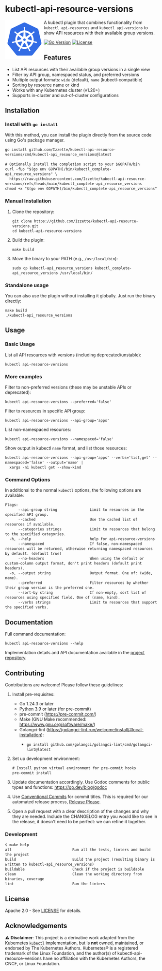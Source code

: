 # kubectl-api-resource-versions

<img align="left" width="128" height="128" alt="Kubernetes Logo" src="https://raw.githubusercontent.com/cncf/artwork/main/projects/kubernetes/icon/color/kubernetes-icon-color.png">

A kubectl plugin that combines functionality from `kubectl api-resources` and `kubectl api-versions` to show API resources with their available group versions.

[![Go Version](https://img.shields.io/badge/go-1.24-blue)]() [![License](https://img.shields.io/badge/license-Apache%202.0-blue)](LICENSE) <!--[![Go Report Card](https://goreportcard.com/badge/github.com/Izzette/kubectl-api-resource-versions)](https://goreportcard.com/report/github.com/Izzette/kubectl-api-resource-versions)-->

## Features

- List API resources with their available group versions in a single view
- Filter by API group, namespaced status, and preferred versions
- Multiple output formats: `wide` (default), `name` (kubectl-compatible)
- Sorting by resource name or kind
- Works with any Kubernetes cluster (v1.20+)
- Supports in-cluster and out-of-cluster configurations

## Installation

<!--
### Via Krew

```shell
kubectl krew install api-resource-versions
```
-->

### Install with `go install`

With this method, you can install the plugin directly from the source code using Go's package manager.

```shell
go install github.com/Izzette/kubectl-api-resource-versions/cmd/kubectl-api_resource_versions@latest

# Optionally install the completion script to your $GOPATH/bin
curl -fLo "$(go env GOPATH)/bin/kubectl_complete-api_resource_versions" \
  https://raw.githubusercontent.com/Izzette/kubectl-api-resource-versions/refs/heads/main/kubectl_complete-api_resource_versions
chmod +x "$(go env GOPATH)/bin/kubectl_complete-api_resource_versions"
```

### Manual Installation

1. Clone the repository:
   ```shell
   git clone https://github.com/Izzette/kubectl-api-resource-versions.git
   cd kubectl-api-resource-versions
   ```

2. Build the plugin:
   ```shell
   make build
   ```

3. Move the binary to your PATH (e.g., `/usr/local/bin`):
   ```shell
   sudo cp kubectl-api_resource_versions kubectl_complete-api_resource_versions /usr/local/bin/
   ```

### Standalone usage

You can also use the plugin without installing it globally. Just run the binary directly:

```shell
make build
./kubectl-api_resource_versions
```

## Usage

### Basic Usage

List all API resources with versions (including deprecated/unstable):

```shell
kubectl api-resource-versions
```

### More examples

Filter to non-preferred versions (these may be unstable APIs or deprecated):
```shell
kubectl api-resource-versions --preferred='false'
```

Filter to resources in specific API group:
```shell
kubectl api-resource-versions --api-group='apps'
```

List non-namespaced resources:
```shell
kubectl api-resource-versions --namespaced='false'
```

Show output in kubectl `name` format, and list those resources:
```shell
kubectl api-resource-versions --api-group='apps' --verbs='list,get' --namespaced='false' --output='name' |
  xargs -n1 kubectl get --show-kind
```

### Command Options

In additional to the normal `kubectl` options, the following options are available:

```text
Flags:
      --api-group string               Limit to resources in the specified API group.
      --cached                         Use the cached list of resources if available.
      --categories strings             Limit to resources that belong to the specified categories.
  -h, --help                           help for api-resource-versions
      --namespaced                     If false, non-namespaced resources will be returned, otherwise returning namespaced resources by default. (default true)
      --no-headers                     When using the default or custom-column output format, don't print headers (default print headers).
  -o, --output string                  Output format. One of: (wide, name).
      --preferred                      Filter resources by whether their group version is the preferred one.
      --sort-by string                 If non-empty, sort list of resources using specified field. One of (name, kind).
      --verbs strings                  Limit to resources that support the specified verbs.
```

## Documentation

Full command documentation:

```shell
kubectl api-resource-versions --help
```

Implementation details and API documentation available in the
[project repository](https://github.com/Izzette/kubectl-api-resource-versions)<!-- and
[GoDoc](https://pkg.go.dev/github.com/Izzette/kubectl-api-resource-versions)-->.

## Contributing

Contributions are welcome! Please follow these guidelines:

1. Install pre-requisites:
   - Go 1.24.3 or later
   - Python 3.9 or later (for pre-commit)
   - pre-commit (https://pre-commit.com/)
   - Make (GNU Make recommended: https://www.gnu.org/software/make/)
   - Golangci-lint (https://golangci-lint.run/welcome/install/#local-installation):
     - ```shell
       go install github.com/golangci/golangci-lint/cmd/golangci-lint@latest
       ```

2. Set up development environment:
   ```shell
   # Install python virtual environment for pre-commit hooks
   pre-commit install
   ```

3. Update documentation accordingly.
   Use Godoc comments for public types and functions: https://go.dev/blog/godoc

4. Use [Conventional Commits](https://www.conventionalcommits.org/en/v1.0.0/) for commit titles.
   This is required for our automated release process, [Release Please](https://github.com/googleapis/release-please).

5. Open a pull request with a clear description of the changes and why they are needed.
   Include the CHANGELOG entry you would like to see in the release, it doesn't need to be perfect: we can refine it together.

### Development

```console
$ make help
all                            Run all the tests, linters and build the project
build                          Build the project (resulting binary is written to kubectl-api_resource_versions)
buildable                      Check if the project is buildable
clean                          Clean the working directory from binaries, coverage
lint                           Run the linters
```

## License

Apache 2.0 - See [LICENSE](LICENSE) for details.

## Acknowledgements

⚠️ **Disclaimer**: This project is a derivative work adapted from the Kubernetes [`kubectl`](https://github.com/kubernetes/kubectl) implementation, but is **not** owned, maintained, or endorsed by The Kubernetes Authors. Kubernetes® is a registered trademark of the Linux Foundation, and the author(s) of kubectl-api-resource-versions have no affiliation with the Kubernetes Authors, the CNCF, or Linux Foundation.
